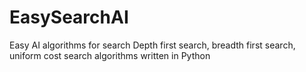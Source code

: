 # EasySearchAI
Easy AI algorithms for search
Depth first search, breadth first search, uniform cost search algorithms written in Python
